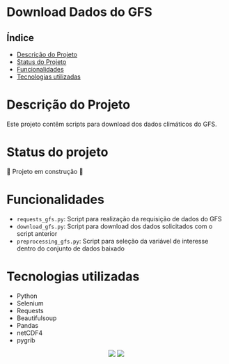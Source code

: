 # Download Dados do GFS

## Índice 

* [Descrição do Projeto](#descrição-do-projeto)
* [Status do Projeto](#status-do-Projeto)
* [Funcionalidades](#funcionalidades)
* [Tecnologias utilizadas](#tecnologias-utilizadas)

# Descrição do Projeto
Este projeto contêm scripts para download dos dados climáticos do GFS.

# Status do projeto

:construction: Projeto em construção :construction:

# Funcionalidades
- `requests_gfs.py`: Script para realização da requisição de dados do GFS
- `download_gfs.py`: Script para download dos dados solicitados com o script anterior
- `preprocessing_gfs.py`: Script para seleção da variável de interesse dentro do conjunto de dados baixado

# Tecnologias utilizadas

* Python
* Selenium
* Requests
* Beautifulsoup
* Pandas
* netCDF4
* pygrib

<p align="center">
<img src="https://img.shields.io/github/stars/duartejr/gfs_download?style=social"/>
<img src="https://img.shields.io/github/forks/duartejr/gfs_download?style=social"/>
</p>
